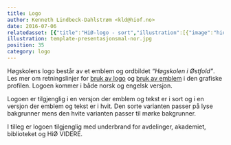 ```yaml
---
title: Logo
author: Kenneth Lindbeck-Dahlstrøm <kld@hiof.no>
date: 2016-07-06
relatedasset: [{"title":"HiØ-logo - sort","illustration":[{"image":"hiof-logo-nor-black"}],"version":"v1.0.0","formathelpertext":"Denne logofilen inneholder formatene jpg, png, eps og pdf","lang":"no","file":"hiof-logo-nor-black"},{"title":"HiØ-logo - hvit","illustration":[{"image":"hiof-logo-nor-white"}],"version":"v1.0.0","formathelpertext":"Denne logofilen inneholder formatene jpg, png, eps og pdf","lang":"no","file":"hiof-logo-nor-white"},{"title":"HiØ-logo - black","illustration":[{"image":"hiof-logo-eng-black"}],"version":"v1.0.0","formathelpertext":"This file includes the logo in jpg, png, eps and pdf format.","lang":"en","file":"hiof-logo-eng-black"},{"title":"HiØ-logo - white","illustration":[{"image":"hiof-logo-eng-white"}],"version":"v1.0.0","formathelpertext":"This file includes the logo in jpg, png, eps and pdf format.","lang":"en","file":"hiof-logo-eng-white"},{"title":"HiØ-logo - sort - Akademi for Scenekunst","illustration":[{"image":"hiof-logo-nor-black-subbranding-as"}],"version":"v1.0.0","formathelpertext":"Denne logofilen inneholder formatene jpg, png, eps og pdf","lang":"no","file":"hiof-logo-nor-black-subbranding-as"},{"title":"HiØ-logo - hvit - Akademi for Scenekunst","illustration":[{"image":"hiof-logo-nor-white-subbranding-as"}],"version":"v1.0.0","formathelpertext":"Denne logofilen inneholder formatene jpg, png, eps og pdf","lang":"no","file":"hiof-logo-nor-white-subbranding-as"},{"title":"HiØ-logo - sort - Helse- og sosialfag","illustration":[{"image":"hiof-logo-nor-black-subbranding-hs"}],"version":"v1.0.0","formathelpertext":"Denne logofilen inneholder formatene jpg, png, eps og pdf","lang":"no","file":"hiof-logo-nor-black-subbranding-hs"},{"title":"HiØ-logo - hvit - Helse og sosialfag","illustration":[{"image":"hiof-logo-nor-white-subbranding-hs"}],"version":"v1.0.0","formathelpertext":"Denne logofilen inneholder formatene jpg, png, eps og pdf","lang":"no","file":"hiof-logo-nor-white-subbranding-hs"},{"title":"HiØ-logo - sort - Ingeniørfag","illustration":[{"image":"hiof-logo-nor-black-subbranding-ir"}],"version":"v1.0.0","formathelpertext":"Denne logofilen inneholder formatene jpg, png, eps og pdf","lang":"no","file":"hiof-logo-nor-black-subbranding-ir"},{"title":"HiØ-logo - hvit - Ingeniørfag","illustration":[{"image":"hiof-logo-nor-white-subbranding-ir"}],"version":"v1.0.0","formathelpertext":"Denne logofilen inneholder formatene jpg, png, eps og pdf","lang":"no","file":"hiof-logo-nor-white-subbranding-ir"},{"title":"HiØ-logo - sort - Informasjonsteknologi","illustration":[{"image":"hiof-logo-nor-black-subbranding-it"}],"version":"v1.0.0","formathelpertext":"Denne logofilen inneholder formatene jpg, png, eps og pdf","lang":"no","file":"hiof-logo-nor-black-subbranding-it"},{"title":"HiØ-logo - hvit - Informasjonsteknologi","illustration":[{"image":"hiof-logo-nor-white-subbranding-it"}],"version":"v1.0.0","formathelpertext":"Denne logofilen inneholder formatene jpg, png, eps og pdf","lang":"no","file":"hiof-logo-nor-white-subbranding-it"},{"title":"HiØ-logo - sort - Lærerutdanning","illustration":[{"image":"hiof-logo-nor-black-subbranding-lu"}],"version":"v1.0.0","formathelpertext":"Denne logofilen inneholder formatene jpg, png, eps og pdf","lang":"no","file":"hiof-logo-nor-black-subbranding-lu"},{"title":"HiØ-logo - hvit - Lærerutdanning","illustration":[{"image":"hiof-logo-nor-white-subbranding-lu"}],"version":"v1.0.0","formathelpertext":"Denne logofilen inneholder formatene jpg, png, eps og pdf","lang":"no","file":"hiof-logo-nor-white-subbranding-lu"},{"title":"HiØ-logo - sort - Økonomi, språk og samfunnsfag","illustration":[{"image":"hiof-logo-nor-black-subbranding-oss"}],"version":"v1.0.0","formathelpertext":"Denne logofilen inneholder formatene jpg, png, eps og pdf","lang":"no","file":"hiof-logo-nor-black-subbranding-oss"},{"title":"HiØ-logo - hvit - Økonomi, språk og samfunnsfag","illustration":[{"image":"hiof-logo-nor-white-subbranding-oss"}],"version":"v1.0.0","formathelpertext":"Denne logofilen inneholder formatene jpg, png, eps og pdf","lang":"no","file":"hiof-logo-nor-white-subbranding-oss"},{"title":"HiØ-logo - sort - Biblioteket","illustration":[{"image":"hiof-logo-nor-black-subbranding-biblioteket"}],"version":"v1.0.0","formathelpertext":"Denne logofilen inneholder formatene jpg, png, eps og pdf","lang":"no","file":"hiof-logo-nor-black-subbranding-biblioteket"},{"title":"HiØ-logo - hvit - Biblioteket","illustration":[{"image":"hiof-logo-nor-white-subbranding-biblioteket"}],"version":"v1.0.0","formathelpertext":"Denne logofilen inneholder formatene jpg, png, eps og pdf","lang":"no","file":"hiof-logo-nor-white-subbranding-biblioteket"},{"title":"HiØ-logo - sort - HiØ VIDERE","illustration":[{"image":"hiof-logo-nor-black-subbranding-hio-videre"}],"version":"v1.0.0","formathelpertext":"Denne logofilen inneholder formatene jpg, png, eps og pdf","lang":"no","file":"hiof-logo-nor-black-subbranding-hiovidere"},{"title":"HiØ-logo - hvit - HiØ VIDERE","illustration":[{"image":"hiof-logo-nor-white-subbranding-hio-videre"}],"version":"v1.0.0","formathelpertext":"Denne logofilen inneholder formatene jpg, png, eps og pdf","lang":"no","file":"hiof-logo-nor-white-subbranding-hiovidere"},{"title":"HiØ-logo - sort","illustration":[{"image":"hiof-logo-nor-black"}],"version":"v1.0.0","formathelpertext":"Denne logofilen inneholder formatene jpg, png, eps og pdf","lang":"no","file":"hiof-logo-nor-black"},{"title":"HiØ-logo - hvit","illustration":[{"image":"hiof-logo-nor-white"}],"version":"v1.0.0","formathelpertext":"Denne logofilen inneholder formatene jpg, png, eps og pdf","lang":"no","file":"hiof-logo-nor-white"},{"title":"HiØ-logo - black - Norwegian Theater Academy","illustration":[{"image":"hiof-logo-eng-black-subbranding-as"}],"version":"v1.0.1","formathelpertext":"This file includes the logo in jpg, png, eps and pdf format.","lang":"en","file":"hiof-logo-eng-black-subbranding-as"},{"title":"HiØ-logo - white - Norwegian Theater Academy","illustration":[{"image":"hiof-logo-eng-white-subbranding-as"}],"version":"v1.0.1","formathelpertext":"This file includes the logo in jpg, png, eps and pdf format.","lang":"en","file":"hiof-logo-eng-white-subbranding-as"},{"title":"HiØ-logo - black - Faculty of Health and Social Studies","illustration":[{"image":"hiof-logo-eng-black-subbranding-hs"}],"version":"v1.0.0","formathelpertext":"This file includes the logo in jpg, png, eps and pdf format.","lang":"en","file":"hiof-logo-eng-black-subbranding-hs"},{"title":"HiØ-logo - white - Faculty of Health and Social Studies","illustration":[{"image":"hiof-logo-eng-white-subbranding-hs"}],"version":"v1.0.0","formathelpertext":"This file includes the logo in jpg, png, eps and pdf format.","lang":"en","file":"hiof-logo-eng-white-subbranding-hs"},{"title":"HiØ-logo - black - Faculty of Engineering","illustration":[{"image":"hiof-logo-eng-black-subbranding-ir"}],"version":"v1.0.0","formathelpertext":"This file includes the logo in jpg, png, eps and pdf format.","lang":"en","file":"hiof-logo-eng-black-subbranding-ir"},{"title":"HiØ-logo - white - Faculty of Engineering","illustration":[{"image":"hiof-logo-eng-white-subbranding-ir"}],"version":"v1.0.0","formathelpertext":"This file includes the logo in jpg, png, eps and pdf format.","lang":"en","file":"hiof-logo-eng-white-subbranding-ir"},{"title":"HiØ-logo - black - Faculty of Computer Sciences","illustration":[{"image":"hiof-logo-eng-black-subbranding-it"}],"version":"v1.0.0","formathelpertext":"This file includes the logo in jpg, png, eps and pdf format.","lang":"en","file":"hiof-logo-eng-black-subbranding-it"},{"title":"HiØ-logo - white - Faculty of Computer Sciences","illustration":[{"image":"hiof-logo-eng-white-subbranding-it"}],"version":"v1.0.0","formathelpertext":"This file includes the logo in jpg, png, eps and pdf format.","lang":"en","file":"hiof-logo-eng-white-subbranding-it"},{"title":"HiØ-logo - black - Faculty of Education","illustration":[{"image":"hiof-logo-eng-black-subbranding-lu"}],"version":"v1.0.0","formathelpertext":"This file includes the logo in jpg, png, eps and white format.","lang":"en","file":"hiof-logo-eng-black-subbranding-lu"},{"title":"HiØ-logo - white - Faculty of Education","illustration":[{"image":"hiof-logo-eng-white-subbranding-lu"}],"version":"v1.0.0","formathelpertext":"This file includes the logo in jpg, png, eps and black format.","lang":"en","file":"hiof-logo-eng-white-subbranding-lu"},{"title":"HiØ-logo - black - Faculty of Business, Languages, and Social Sciences","illustration":[{"image":"hiof-logo-eng-black-subbranding-oss"}],"version":"v1.0.0","formathelpertext":"This file includes the logo in jpg, png, eps and pdf format.","lang":"en","file":"hiof-logo-eng-black-subbranding-oss"},{"title":"HiØ-logo - white - Faculty of Business, Languages, and Social Sciences","illustration":[{"image":"hiof-logo-eng-white-subbranding-oss"}],"version":"v1.0.0","formathelpertext":"This file includes the logo in jpg, png, eps and pdf format.","lang":"en","file":"hiof-logo-eng-white-subbranding-oss"},{"title":"HiØ-logo - black - Library","illustration":[{"image":"hiof-logo-eng-black-subbranding-biblioteket"}],"version":"v1.0.0","formathelpertext":"This file includes the logo in jpg, png, eps and pdf format.","lang":"en","file":"hiof-logo-eng-black-subbranding-biblioteket"},{"title":"HiØ-logo - white - Library","illustration":[{"image":"hiof-logo-eng-white-subbranding-biblioteket"}],"version":"v1.0.0","formathelpertext":"This file includes the logo in jpg, png, eps and pdf format.","lang":"en","file":"hiof-logo-eng-white-subbranding-biblioteket"},{"title":"HiØ-logo - black - HiØ VIDERE","illustration":[{"image":"hiof-logo-eng-black-subbranding-hio-videre"}],"version":"v1.0.0","formathelpertext":"This file includes the logo in jpg, png, eps and pdf format.","lang":"en","file":"hiof-logo-eng-black-subbranding-hiovidere"},{"title":"HiØ-logo - white - HiØ VIDERE","illustration":[{"image":"hiof-logo-eng-white-subbranding-hio-videre"}],"version":"v1.0.0","formathelpertext":"This file includes the logo in jpg, png, eps and pdf format.","lang":"en","file":"hiof-logo-eng-white-subbranding-hiovidere"}]
illustration: template-presentasjonsmal-nor.jpg
position: 35
category: logo
---
```


Høgskolens logo består av et emblem og ordbildet *“Høgskolen i Østfold”*. Les mer om retningslinjer for [bruk av logo](/grafisk-profil?del=1-00-logo) og [bruk av emblem](/grafisk-profil?del=2-00-emblem) i den grafiske profilen. Logoen kommer i både norsk og engelsk versjon.

Logoen er tilgjenglig i en versjon der emblem og tekst er i sort og i en versjon der emblem og tekst er i hvit. Den sorte varianten passer på lyse bakgrunner mens den hvite varianten passer til mørke bakgrunner.

I tilleg er logoen tilgjenglig med underbrand for avdelinger, akademiet, biblioteket og HiØ VIDERE.
